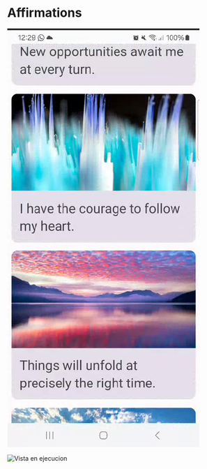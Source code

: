 # Affirmations
![Vista previa](Captura%20de%20pantalla%202024-09-27%20002906.png)

![Vista en ejecucion](Video-Affirmations.gif)